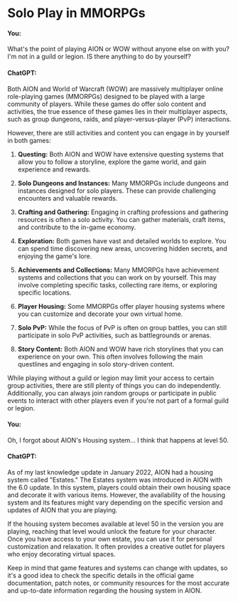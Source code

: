 # Solo Play in MMORPGs

#### You:
What's the point of playing AION or WOW without anyone else on with you? I'm not in a guild or legion. IS there anything to do by yourself? 

#### ChatGPT:
Both AION and World of Warcraft (WOW) are massively multiplayer online role-playing games (MMORPGs) designed to be played with a large community of players. While these games do offer solo content and activities, the true essence of these games lies in their multiplayer aspects, such as group dungeons, raids, and player-versus-player (PvP) interactions.

However, there are still activities and content you can engage in by yourself in both games:

1. **Questing:** Both AION and WOW have extensive questing systems that allow you to follow a storyline, explore the game world, and gain experience and rewards.

2. **Solo Dungeons and Instances:** Many MMORPGs include dungeons and instances designed for solo players. These can provide challenging encounters and valuable rewards.

3. **Crafting and Gathering:** Engaging in crafting professions and gathering resources is often a solo activity. You can gather materials, craft items, and contribute to the in-game economy.

4. **Exploration:** Both games have vast and detailed worlds to explore. You can spend time discovering new areas, uncovering hidden secrets, and enjoying the game's lore.

5. **Achievements and Collections:** Many MMORPGs have achievement systems and collections that you can work on by yourself. This may involve completing specific tasks, collecting rare items, or exploring specific locations.

6. **Player Housing:** Some MMORPGs offer player housing systems where you can customize and decorate your own virtual home.

7. **Solo PvP:** While the focus of PvP is often on group battles, you can still participate in solo PvP activities, such as battlegrounds or arenas.

8. **Story Content:** Both AION and WOW have rich storylines that you can experience on your own. This often involves following the main questlines and engaging in solo story-driven content.

While playing without a guild or legion may limit your access to certain group activities, there are still plenty of things you can do independently. Additionally, you can always join random groups or participate in public events to interact with other players even if you're not part of a formal guild or legion.


#### You:
Oh, I forgot about AION's Housing system... I think that happens at level 50. 

#### ChatGPT:
As of my last knowledge update in January 2022, AION had a housing system called "Estates." The Estates system was introduced in AION with the 6.0 update. In this system, players could obtain their own housing space and decorate it with various items. However, the availability of the housing system and its features might vary depending on the specific version and updates of AION that you are playing.

If the housing system becomes available at level 50 in the version you are playing, reaching that level would unlock the feature for your character. Once you have access to your own estate, you can use it for personal customization and relaxation. It often provides a creative outlet for players who enjoy decorating virtual spaces.

Keep in mind that game features and systems can change with updates, so it's a good idea to check the specific details in the official game documentation, patch notes, or community resources for the most accurate and up-to-date information regarding the housing system in AION.

